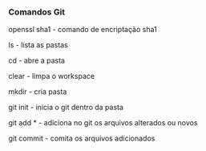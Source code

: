 ### Comandos Git

openssl sha1 - comando de encriptação sha1

ls - lista as pastas

cd - abre a pasta

clear - limpa o workspace

mkdir - cria pasta

git init - inicia o git dentro da pasta

git add * - adiciona no git os arquivos alterados ou novos

git commit - comita os arquivos adicionados

